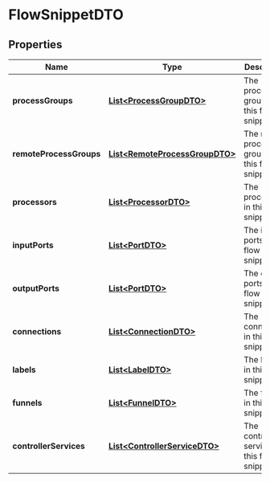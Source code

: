 # FlowSnippetDTO

## Properties
Name | Type | Description | Notes
------------ | ------------- | ------------- | -------------
**processGroups** | [**List&lt;ProcessGroupDTO&gt;**](ProcessGroupDTO.md) | The process groups in this flow snippet. |  [optional]
**remoteProcessGroups** | [**List&lt;RemoteProcessGroupDTO&gt;**](RemoteProcessGroupDTO.md) | The remote process groups in this flow snippet. |  [optional]
**processors** | [**List&lt;ProcessorDTO&gt;**](ProcessorDTO.md) | The processors in this flow snippet. |  [optional]
**inputPorts** | [**List&lt;PortDTO&gt;**](PortDTO.md) | The input ports in this flow snippet. |  [optional]
**outputPorts** | [**List&lt;PortDTO&gt;**](PortDTO.md) | The output ports in this flow snippet. |  [optional]
**connections** | [**List&lt;ConnectionDTO&gt;**](ConnectionDTO.md) | The connections in this flow snippet. |  [optional]
**labels** | [**List&lt;LabelDTO&gt;**](LabelDTO.md) | The labels in this flow snippet. |  [optional]
**funnels** | [**List&lt;FunnelDTO&gt;**](FunnelDTO.md) | The funnels in this flow snippet. |  [optional]
**controllerServices** | [**List&lt;ControllerServiceDTO&gt;**](ControllerServiceDTO.md) | The controller services in this flow snippet. |  [optional]
